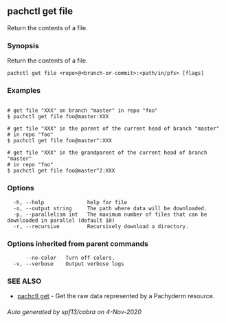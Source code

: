 ## pachctl get file

Return the contents of a file.

### Synopsis

Return the contents of a file.

```
pachctl get file <repo>@<branch-or-commit>:<path/in/pfs> [flags]
```

### Examples

```

# get file "XXX" on branch "master" in repo "foo"
$ pachctl get file foo@master:XXX

# get file "XXX" in the parent of the current head of branch "master"
# in repo "foo"
$ pachctl get file foo@master^:XXX

# get file "XXX" in the grandparent of the current head of branch "master"
# in repo "foo"
$ pachctl get file foo@master^2:XXX
```

### Options

```
  -h, --help              help for file
  -o, --output string     The path where data will be downloaded.
  -p, --parallelism int   The maximum number of files that can be downloaded in parallel (default 10)
  -r, --recursive         Recursively download a directory.
```

### Options inherited from parent commands

```
      --no-color   Turn off colors.
  -v, --verbose    Output verbose logs
```

### SEE ALSO

* [pachctl get](pachctl_get.md)	 - Get the raw data represented by a Pachyderm resource.

###### Auto generated by spf13/cobra on 4-Nov-2020
